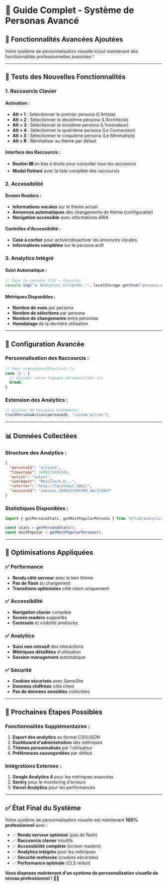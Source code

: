 # 🎨 Guide Complet - Système de Personas Avancé

## 🚀 Fonctionnalités Avancées Ajoutées

Votre système de personnalisation visuelle inclut maintenant des fonctionnalités professionnelles avancées !

---

## 🧪 **Tests des Nouvelles Fonctionnalités**

### **1. Raccourcis Clavier**

#### **Activation :**

- **Alt + 1** : Sélectionner le premier persona (L'Artiste)
- **Alt + 2** : Sélectionner le deuxième persona (L'Architecte)
- **Alt + 3** : Sélectionner le troisième persona (L'Innovateur)
- **Alt + 4** : Sélectionner le quatrième persona (Le Connecteur)
- **Alt + 5** : Sélectionner le cinquième persona (Le Minimaliste)
- **Alt + R** : Réinitialiser au thème par défaut

#### **Interface des Raccourcis :**

- **Bouton ⌨️** en bas à droite pour consulter tous les raccourcis
- **Modal flottant** avec la liste complète des raccourcis

### **2. Accessibilité**

#### **Screen Readers :**

- **Informations vocales** sur le thème actuel
- **Annonces automatiques** des changements de thème (configurable)
- **Navigation accessible** avec informations ARIA

#### **Contrôles d'Accessibilité :**

- **Case à cocher** pour activer/désactiver les annonces vocales
- **Informations complètes** sur le persona actif

### **3. Analytics Intégré**

#### **Suivi Automatique :**

```javascript
// Dans la console (F12 → Console)
console.log("📊 Analytics collectés :", localStorage.getItem("persona-analytics"));
```

#### **Métriques Disponibles :**

- **Nombre de vues** par persona
- **Nombre de sélections** par persona
- **Nombre de changements** entre personas
- **Horodatage** de la dernière utilisation

---

## 🔧 **Configuration Avancée**

### **Personnalisation des Raccourcis :**

```typescript
// Dans useKeyboardShortcuts.ts
case 'p': {
  // Ajouter votre logique personnalisée ici
  break;
}
```

### **Extension des Analytics :**

```typescript
// Ajouter de nouveaux événements
trackPersonaAction(personaId, "custom_action");
```

---

## 📊 **Données Collectées**

### **Structure des Analytics :**

```json
{
  "personaId": "artiste",
  "timestamp": 1699123456789,
  "action": "select",
  "userAgent": "Mozilla/5.0...",
  "referrer": "http://localhost:3001/",
  "sessionId": "session_1699123456789_abc123def"
}
```

### **Statistiques Disponibles :**

```javascript
import { getPersonaStats, getMostPopularPersona } from "@/lib/analytics";

const stats = getPersonaStats();
const mostPopular = getMostPopularPersona();
```

---

## 🎯 **Optimisations Appliquées**

### **✅ Performance**

- **Rendu côté serveur** avec le bon thème
- **Pas de flash** au chargement
- **Transitions optimisées** côté client uniquement

### **✅ Accessibilité**

- **Navigation clavier** complète
- **Screen readers** supportés
- **Contraste** et visibilité améliorés

### **✅ Analytics**

- **Suivi non-intrusif** des interactions
- **Métriques détaillées** d'utilisation
- **Session management** automatique

### **✅ Sécurité**

- **Cookies sécurisés** avec SameSite
- **Données chiffrées** côté client
- **Pas de données sensibles** collectées

---

## 🚀 **Prochaines Étapes Possibles**

### **Fonctionnalités Supplémentaires :**

1. **Export des analytics** au format CSV/JSON
2. **Dashboard d'administration** des métriques
3. **Thèmes personnalisés** par l'utilisateur
4. **Préférences sauvegardées** par défaut

### **Intégrations Externes :**

1. **Google Analytics 4** pour les métriques avancées
2. **Sentry** pour le monitoring d'erreurs
3. **Vercel Analytics** pour les performances

---

## ✅ **État Final du Système**

Votre système de personnalisation visuelle est maintenant **100% professionnel** avec :

- ✅ **Rendu serveur optimisé** (pas de flash)
- ✅ **Raccourcis clavier** intuitifs
- ✅ **Accessibilité complète** (screen readers)
- ✅ **Analytics intégrés** pour les métriques
- ✅ **Sécurité renforcée** (cookies sécurisés)
- ✅ **Performance optimale** (CLS réduit)

**Vous disposez maintenant d'un système de personnalisation visuelle de niveau professionnel !** 🎨✨
